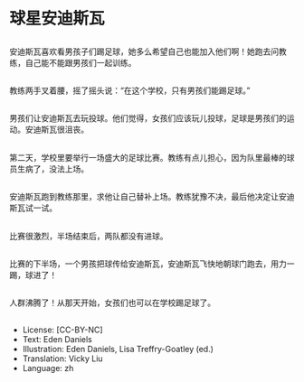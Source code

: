 # 球星安迪斯瓦

##
安迪斯瓦喜欢看男孩子们踢足球，她多么希望自己也能加入他们啊！她跑去问教练，自己能不能跟男孩们一起训练。

##
教练两手叉着腰，摇了摇头说：“在这个学校，只有男孩们能踢足球。”

##
男孩们让安迪斯瓦去玩投球。他们觉得，女孩们应该玩儿投球，足球是男孩们的运动。安迪斯瓦很沮丧。

##
第二天，学校里要举行一场盛大的足球比赛。教练有点儿担心，因为队里最棒的球员生病了，没法上场。

##
安迪斯瓦跑到教练那里，求他让自己替补上场。教练犹豫不决，最后他决定让安迪斯瓦试一试。

##
比赛很激烈，半场结束后，两队都没有进球。

##
比赛的下半场，一个男孩把球传给安迪斯瓦，安迪斯瓦飞快地朝球门跑去，用力一踢，球进了！

##
人群沸腾了！从那天开始，女孩们也可以在学校踢足球了。

##
* License: [CC-BY-NC]
* Text: Eden Daniels
* Illustration: Eden Daniels, Lisa Treffry-Goatley (ed.)
* Translation: Vicky Liu
* Language: zh
